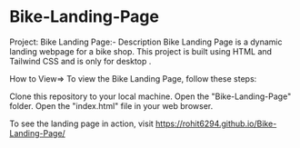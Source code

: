 # Bike-Landing-Page

Project: Bike Landing Page:- Description Bike Landing Page is a dynamic landing webpage for a bike shop. This project is built using HTML and Tailwind CSS and is only for desktop .

How to View=> To view the Bike Landing Page, follow these steps:

Clone this repository to your local machine. Open the "Bike-Landing-Page" folder. Open the "index.html" file in your web browser.

To see the landing page in action, visit https://rohit6294.github.io/Bike-Landing-Page/
